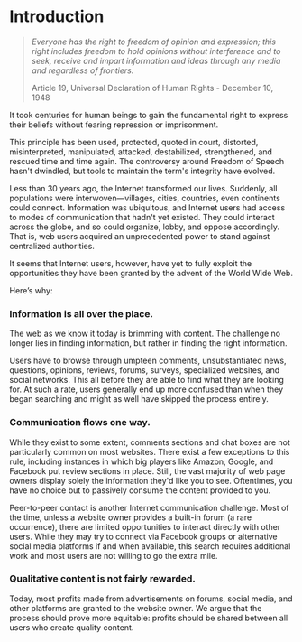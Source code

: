 # Introduction

> _Everyone has the right to freedom of opinion and expression; this right includes freedom to hold opinions without interference and to seek, receive and impart information and ideas through any media and regardless of frontiers._
>
> Article 19, Universal Declaration of Human Rights - December 10, 1948

It took centuries for human beings to gain the fundamental right to express their beliefs without fearing repression or imprisonment.

This principle has been used, protected, quoted in court, distorted, misinterpreted, manipulated, attacked, destabilized, strengthened, and rescued time and time again. The controversy around Freedom of Speech hasn't dwindled, but tools to maintain the term's integrity have evolved.

Less than 30 years ago, the Internet transformed our lives. Suddenly, all populations were interwoven—villages, cities, countries, even continents could connect. Information was ubiquitous, and Internet users had access to modes of communication that hadn't yet existed. They could interact across the globe, and so could organize, lobby, and oppose accordingly. That is, web users acquired an unprecedented power to stand against centralized authorities.

It seems that Internet users, however, have yet to fully exploit the opportunities they have been granted by the advent of the World Wide Web.

Here’s why:

### **Information is all over the place.**

The web as we know it today is brimming with content. The challenge no longer lies in finding information, but rather in finding the right information.

Users have to browse through umpteen comments, unsubstantiated news, questions, opinions, reviews, forums, surveys, specialized websites, and social networks. This all before they are able to find what they are looking for. At such a rate, users generally end up more confused than when they began searching and might as well have skipped the process entirely.

### **Communication flows one way.**

While they exist to some extent, comments sections and chat boxes are not particularly common on most websites. There exist a few exceptions to this rule, including instances in which big players like Amazon, Google, and Facebook put review sections in place. Still, the vast majority of web page owners display solely the information they'd like you to see. Oftentimes, you have no choice but to passively consume the content provided to you.

Peer-to-peer contact is another Internet communication challenge. Most of the time, unless a website owner provides a built-in forum \(a rare occurrence\), there are limited opportunities to interact directly with other users. While they may try to connect via Facebook groups or alternative social media platforms if and when available, this search requires additional work and most users are not willing to go the extra mile.

### **Qualitative content is not fairly rewarded.**

Today, most profits made from advertisements on forums, social media, and other platforms are granted to the website owner. We argue that the process should prove more equitable: profits should be shared between all users who create quality content.

